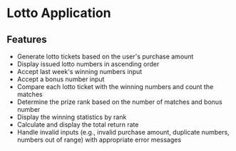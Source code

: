 # Lotto Application

## Features

- Generate lotto tickets based on the user's purchase amount
- Display issued lotto numbers in ascending order
- Accept last week's winning numbers input
- Accept a bonus number input
- Compare each lotto ticket with the winning numbers and count the matches
- Determine the prize rank based on the number of matches and bonus number
- Display the winning statistics by rank
- Calculate and display the total return rate
- Handle invalid inputs (e.g., invalid purchase amount, duplicate numbers, numbers out of range) with appropriate error messages
